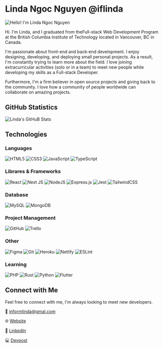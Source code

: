# Linda Ngoc Nguyen @iflinda

![Hello! I'm Linda Ngoc Nguyen](https://user-images.githubusercontent.com/68607795/151476603-01d24c9c-984d-4fa3-a238-6d041ae8f596.png)

Hi. I'm Linda, and I graduated from theFull-stack Web Development Program at the British Columbia Institute of Technology located in Vancouver, BC in Canada.

I'm passionate about front-end and back-end development. I enjoy designing, developing, and deploying small personal projects. As a result, I'm constantly trying to learn more about the field. I love joining extracurricular activities (solo or in a team) to meet new people while developing my skills as a Full-stack Developer. 

Furthermore, I'm a firm believer in open source projects and giving back to the community. I love how a community of people worldwide can collaborate on amazing projects.

## GitHub Statistics

![Linda's GitHuB Stats](https://github-readme-stats.vercel.app/api?username=iflinda&theme=vue&count_private=true)

## Technologies
### Languages
![HTML5](https://img.shields.io/badge/html5-%23E34F26.svg?style=for-the-badge&logo=html5&logoColor=white)
![CSS3](https://img.shields.io/badge/css3-%231572B6.svg?style=for-the-badge&logo=css3&logoColor=white)
![JavaScript](https://img.shields.io/badge/javascript-%23323330.svg?style=for-the-badge&logo=javascript&logoColor=%23F7DF1E)
![TypeScript](https://img.shields.io/badge/typescript-%23007ACC.svg?style=for-the-badge&logo=typescript&logoColor=white)

### Librares & Frameworks

![React](https://img.shields.io/badge/react-%2320232a.svg?style=for-the-badge&logo=react&logoColor=%2361DAFB)
![Next JS](https://img.shields.io/badge/Next-black?style=for-the-badge&logo=next.js&logoColor=white)
![NodeJS](https://img.shields.io/badge/node.js-6DA55F?style=for-the-badge&logo=node.js&logoColor=white)
![Express.js](https://img.shields.io/badge/express.js-%23404d59.svg?style=for-the-badge&logo=express&logoColor=%2361DAFB)
![Jest](https://img.shields.io/badge/-jest-%23C21325?style=for-the-badge&logo=jest&logoColor=white)
![TailwindCSS](https://img.shields.io/badge/tailwindcss-%2338B2AC.svg?style=for-the-badge&logo=tailwind-css&logoColor=white)

### Database
![MySQL](https://img.shields.io/badge/mysql-%2300f.svg?style=for-the-badge&logo=mysql&logoColor=white)
![MongoDB](https://img.shields.io/badge/MongoDB-%234ea94b.svg?style=for-the-badge&logo=mongodb&logoColor=white)

### Project Management
![GitHub](https://img.shields.io/badge/github-%23121011.svg?style=for-the-badge&logo=github&logoColor=white)
![Trello](https://img.shields.io/badge/Trello-%23026AA7.svg?style=for-the-badge&logo=Trello&logoColor=white)

### Other
![Figma](https://img.shields.io/badge/figma-%23F24E1E.svg?style=for-the-badge&logo=figma&logoColor=white)
![Git](https://img.shields.io/badge/git-%23F05033.svg?style=for-the-badge&logo=git&logoColor=white)
![Heroku](https://img.shields.io/badge/heroku-%23430098.svg?style=for-the-badge&logo=heroku&logoColor=white)
![Netlify](https://img.shields.io/badge/netlify-%23000000.svg?style=for-the-badge&logo=netlify&logoColor=#00C7B7)
![ESLint](https://img.shields.io/badge/ESLint-4B3263?style=for-the-badge&logo=eslint&logoColor=white)

### Learning
![PHP](https://img.shields.io/badge/php-%23777BB4.svg?style=for-the-badge&logo=php&logoColor=white)
![Rust](https://img.shields.io/badge/rust-%23000000.svg?style=for-the-badge&logo=rust&logoColor=white)
![Python](https://img.shields.io/badge/python-3670A0?style=for-the-badge&logo=python&logoColor=ffdd54)
![Flutter](https://img.shields.io/badge/Flutter-%2302569B.svg?style=for-the-badge&logo=Flutter&logoColor=white)

## Connect with Me

Feel free to connect with me, I'm always looking to meet new developers.

📧 [informlinda@gmal.com](mailto:informlinda@gmail.com)

🌐 [Website](https://www.lindaful.com)

💼 [LinkedIn](https://www.linkedin.com/in/iflinda)

💻 [Devpost](https://devpost.com/iflinda)
